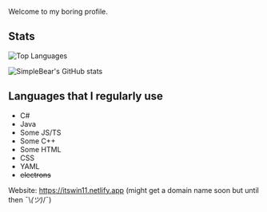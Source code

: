 Welcome to my boring profile.

## Stats

![Top Languages](https://github-readme-stats.vercel.app/api/top-langs/?username=itsWindows11&theme=dark&count_private=true)

![SimpleBear's GitHub stats](https://github-readme-stats.vercel.app/api?username=itsWindows11&theme=dark&show_icons=true&count_private=true)

## Languages that I regularly use
- C#
- Java
- Some JS/TS
- Some C++
- Some HTML
- CSS
- YAML
- ~~electrons~~

Website: https://itswin11.netlify.app (might get a domain name soon but until then ¯⁠\⁠_⁠(⁠ツ⁠)⁠_⁠/⁠¯)